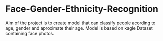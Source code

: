 # Face-Gender-Ethnicity-Recognition
Aim of the project is to create model that can classify people acording to age, gender and aproximate their age. 
Model is based on kagle Dataset containing face photos. 
